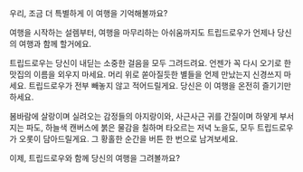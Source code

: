 우리, 조금 더 특별하게 이 여행을 기억해볼까요?

여행을 시작하는 설렘부터, 여행을 마무리하는 아쉬움까지도
트립드로우가 언제나 당신의 여행과 함께 할거에요.

트립드로우는 당신이 내딛는 소중한 걸음을 모두 그려드려요.
언젠가 꼭 다시 오기로 한 맛집의 이름을 외우지 마세요.
머리 위로 쏟아질듯한 별들을 언제 만났는지 신경쓰지 마세요.
트립드로우가 전부 빼놓지 않고 적어드릴게요.
당신은 이 여행을 온전히 즐기기만 하세요.

봄바람에 살랑이며 실려오는 감정들의 아지랑이와,
사근사근 귀를 간질이며 하얗게 부서지는 파도,
하늘색 캔버스에 붉은 물감을 칠하며 타오르는 저녁 노을도, 
모두 트립드로우가 오롯이 담아드릴게요. 
그 황홀한 순간을 버튼 한 번으로 남겨보세요.

이제, 트립드로우와 함께 당신의 여행을 그려볼까요?
